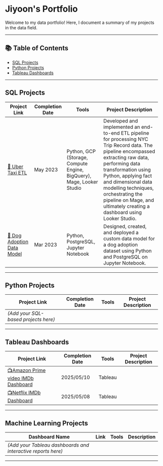 # Jiyoon's Portfolio

Welcome to my data portfolio! Here, I document a summary of my projects in the data field.

---

## 📚 Table of Contents

* [SQL Projects](#sql-projects)
* [Python Projects](#python-projects)
* [Tableau Dashboards](#tableau-dashboards)


---

## SQL Projects

| Project Link                                                               | Completion Date | Tools                                                                | Project Description                                                                                                                                                                                                                                                                                                                        |
| -------------------------------------------------------------------------- | --------------- | -------------------------------------------------------------------- | ------------------------------------------------------------------------------------------------------------------------------------------------------------------------------------------------------------------------------------------------------------------------------------------------------------------------------------------ |
| [🚕 Uber Taxi ETL](https://github.com/yourusername/uber-taxi-etl)          | May 2023        | Python, GCP (Storage, Compute Engine, BigQuery), Mage, Looker Studio | Developed and implemented an end-to-end ETL pipeline for processing NYC Trip Record data. The pipeline encompassed extracting raw data, performing data transformation using Python, applying fact and dimensional data modelling techniques, orchestrating the pipeline on Mage, and ultimately creating a dashboard using Looker Studio. |
| [🐶 Dog Adoption Data Model](https://github.com/yourusername/dog-adoption) | Mar 2023        | Python, PostgreSQL, Jupyter Notebook                                 | Designed, created, and deployed a custom data model for a dog adoption dataset using Python and PostgreSQL on Jupyter Notebook.                                                                                                                                                                                                            |

---

## Python Projects

| Project Link                         | Completion Date | Tools | Project Description |
| ------------------------------------ | --------------- | ----- | ------------------- |
| *(Add your SQL-based projects here)* |                 |       |                     |

---

## Tableau Dashboards

| Project Link                                             | Completion Date | Tools | Project Description |
| -------------------------------------------------------- | --------------- | ----- | ------------------- |
| [📺Amazon Prime video IMDb Dashboard](https://public.tableau.com/app/profile/jiyoon.shin1127/viz/AmazonPrimevideoIMDBDashboard/1) |    2025/05/10             |  Tableau     |                     |
| [📺Netflix IMDb Dashboard]([https://public.tableau.com/app/profile/jiyoon.shin1127/viz/AmazonPrimevideoIMDBDashboard/1](https://public.tableau.com/app/profile/jiyoon.shin1127/viz/NetflixDashboards-blackver_/1)) |    2025/05/08             |  Tableau     |                     |

---

## Machine Learning Projects

| Dashboard Name                                               | Link | Tools | Description |
| ------------------------------------------------------------ | ---- | ----- | ----------- |
| *(Add your Tableau dashboards and interactive reports here)* |      |       |             |

---

